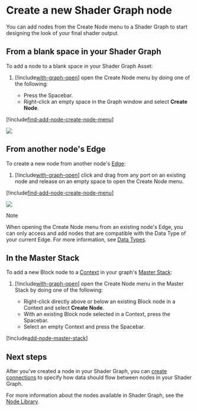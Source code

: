 # Create a new Shader Graph node

You can add nodes from the Create Node menu to a Shader Graph to start designing the look of your final shader output.

## From a blank space in your Shader Graph

To add a node to a blank space in your Shader Graph Asset:

1. [!include[with-graph-open](./snippets/sg-with-graph-open.md)] open the Create Node menu by doing one of the following:

    - Press the Spacebar.
    - Right-click an empty space in the Graph window and select **Create Node**.

[!include[find-add-node-create-node-menu](./snippets/sg-find-add-node-create-node-menu.md)]

![](images/)
<!-- Add an image that shows the Create Node menu -->

## From another node's Edge

To create a new node from another node's [Edge](Edge.md):

1. [!include[with-graph-open](./snippets/sg-with-graph-open.md)] click and drag from any port on an existing node and release on an empty space to open the Create Node menu.

[!include[find-add-node-create-node-menu](./snippets/sg-find-add-node-create-node-menu.md)]

![](images/)
<!-- Add an image that shows Create Node menu from an Edge -->

> [!NOTE]
> When opening the Create Node menu from an existing node's Edge, you can only access and add nodes that are compatible with the Data Type of your current Edge. For more information, see [Data Types](Data-Types.md).

## In the Master Stack

To add a new Block node to a [Context](Master-Stack.md#Contexts) in your graph's [Master Stack](Master-Stack.md):

1. [!include[with-graph-open](./snippets/sg-with-graph-open.md)] open the Create Node menu in the Master Stack by doing one of the following:

    - Right-click directly above or below an existing Block node in a Context and select **Create Node**.
    - With an existing Block node selected in a Context, press the Spacebar.
    - Select an empty Context and press the Spacebar.

[!include[add-node-master-stack](./snippets/sg-add-node-master-stack.md)]

## Next steps

After you've created a node in your Shader Graph, you can [create connections](Create-Connection.md) to specify how data should flow between nodes in your Shader Graph.

For more information about the nodes available in Shader Graph, see the [Node Library](Node-Library.md).
